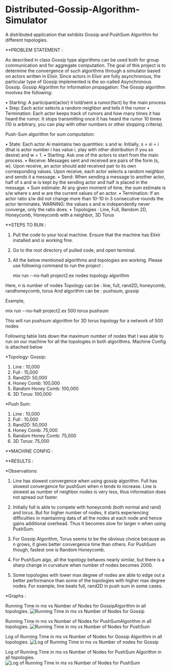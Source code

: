 # Distributed-Gossip-Algorithm-Simulator
A distributed application that exhibits Gossip and PushSum Algorithm for different topologies.

**PROBLEM STATEMENT :

As described in class Gossip type algorithms can be used both for group communication and for aggregate computation. The goal of this project is to
determine the convergence of such algorithms through a simulator based on actors written in Elixir. Since actors in Elixir are fully asynchronous, the particular type of Gossip implemented is the so-called Asynchronous Gossip. Gossip Algorithm for information propagation: The Gossip algorithm involves the
following:

• Starting: A participant(actor) it told/sent a rumor(fact) by the main process
• Step: Each actor selects a random neighbor and tells it the rumor
• Termination: Each actor keeps track of rumors and how many times it has
heard the rumor. It stops transmitting once it has heard the rumor 10 times
(10 is arbitrary, you can play with other numbers or other stopping criteria).

Push-Sum algorithm for sum computation:

  • State: Each actor Ai maintains two quantities: s and w. Initially, s = xi = i (that
  is actor number i has value i, play with other distribution if you so desire) and
  w = 1.
  • Starting: Ask one of the actors to start from the main process.
  • Receive: Messages sent and received are pairs of the form (s, w). Upon
  receive, an actor should add received pair to its own corresponding values.
  Upon receive, each actor selects a random neighbor and sends it a message.
  • Send: When sending a message to another actor, half of s and w is kept by
  the sending actor and half is placed in the message.
  • Sum estimate: At any given moment of time, the sum estimate is s/w where
  s and w are the current values of an actor.
  • Termination: If an actor ratio s/w did not change more than 10-10 in 3
  consecutive rounds the actor terminates. WARNING: the values s and w
  independently never converge, only the ratio does.
  • Topologies : Line, Full, Random 2D, Honeycomb, Honeycomb with a neighbor, 3D Torus
  

**STEPS TO RUN :

1. Pull the code to your local machine. Ensure that the machine has Elixir installed and is working fine.
2. Go to the root directory of pulled code, and open terminal.
3. All the below mentioned algorithms and topologies are working. Please use following command to run the project :

	mix run --no-halt project2.ex nodes topology algorithm

Here, n is number of nodes
Topology can be : line, full, rand2D, honeycomb, randhoneycomb, torus
And algorithm can be : pushsum, gossip

Example, 

mix run --no-halt project2.ex 500 torus pushsum

This will run pushsum algorithm for 3D torus topology for a network of 500 nodes

Following table lists down the maximum number of nodes that I was able to run on our machine for all the topologies in both algorithms. Machine Config is attached below 

*Topology:
Gossip:
1.	Line : 10,000
2.	Full : 15,000
3.	Rand2D: 50,000
4.	Honey Comb: 100,000
5.	Random Honey Comb: 100,000
6.	3D Torus: 100,000

*Push Sum:
1.	Line : 10,000
2.	Full : 10,000
3.	Rand2D: 50,000
4.	Honey Comb: 75,000
5.	Random Honey Comb: 75,000
6.	3D Torus: 75,000

**MACHINE CONFIG :

**RESULTS :

*Observations:
1. Line has slowest convergence when using gossip algorithm. Full has slowest convergence for pushSum when n tends to increase. Line is slowest as number of neighbor nodes is very less, thus information does not spread out faster.

2. Initially full is able to compete with honeycomb (both normal and rand) and torus. But for higher number of nodes, it starts experiencing difficulties in maintaining data of all the nodes at each node and hence gains additional overhead. Thus it becomes slow for larger n when using PushSum.

3. For Gossip Algorithm, Torus seems to be the obvious choice because as n grows, it gives better convergence time than others. For PushSum though, fastest one is Random Honeycomb.

4. For PushSum algo, all the topology behaves nearly similar, but there is a sharp change in curvature when number of nodes becomes 2000.

5. Some topologies with lower max degree of nodes are able to edge out a better performance than some of the topologies with higher max degree nodes. For example, line beats full, rand2D in push sum in some cases.

*Graphs :

Running Time in ms vs Number of Nodes for GossipAlgorithm in all topologies.
![Running Time in ms vs Number of Nodes for Gossip](https://github.com/gauravUFL/Distributed-Gossip-Algorithm-Simulator/blob/main/Gossip%20Time.png)

Running Time in ms vs Number of Nodes for PushSumAlgorithm in all topologies.
![Running Time in ms vs Number of Nodes for PushSum](https://github.com/gauravUFL/Distributed-Gossip-Algorithm-Simulator/blob/main/PushSum%20Time.png)

Log of Running Time in ms vs Number of Nodes for Gossip Algorithm in all topologies.
![Log of Running Time in ms vs Number of nodes for Gossip](https://github.com/gauravUFL/Distributed-Gossip-Algorithm-Simulator/blob/main/Gossip%20Time%20Log.png)

Log of Running Time in ms vs Number of Nodes for PushSum Algorithm in all topologies.
![Log of Running Time in ms vs Number of Nodes for PushSum](https://github.com/gauravUFL/Distributed-Gossip-Algorithm-Simulator/blob/main/PushSum%20Time%20Log.png)
